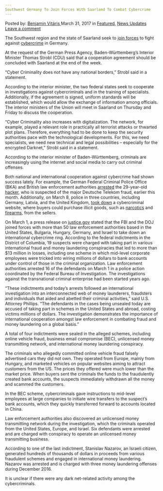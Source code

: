 ```yaml
---
Southwest Germany To Join Forces With Saarland To Combat Cybercrime
---
```

<article class="post-listing post-18900 post type-post status-publish format-standard has-post-thumbnail hentry 
 tag-combat tag-cybercrime tag-forces tag-germany tag-join tag-saarland tag-southwest">
<div class="post-inner">
<span>Posted by: <a href="https://www.deepdotweb.com/author/benjaminvi/" title="">Benjamin Vitáris </a></span>
<span>March 31, 2017</span>
<span>in <a href="https://www.deepdotweb.com/category/deepdot-news/" rel="category tag">Featured</a>, <a href="https://www.deepdotweb.com/category/news-updates/" rel="category tag">News Updates</a></span>
<span><a href="https://www.deepdotweb.com/2017/03/31/southwest-germany-join-forces-saarland-combat-cybercrime/#respond">Leave a comment</a></span>


<p>The Southwest region and the state of Saarland seek to <a href="http://www.stimme.de/suedwesten/nachrichten/pl/Innere-Sicherheit-Kriminalitaet-Internet-Baden-Wuerttemberg-Saarland-Suedwesten-und-Saarland-wollen-Cyberkriminalitaet-bekaempfen;art19070,3812031">join forces</a> to fight against <a href="https://www.deepdotweb.com/tag/cybercrime/">cybercrime</a> in Germany.</p>
<p>At the request of the German Press Agency, Baden-Württemberg&#8217;s Interior Minister Thomas Strobl (CDU) said that a cooperation agreement should be concluded with Saarland at the end of the week.</p>
<p>&#8220;Cyber Criminality does not have any national borders,” Strobl said in a statement.</p>
<p>According to the interior minister, the two federal states seek to cooperate in investigations against cybercriminals and in the training of specialists. Additionally, if the agreement is signed, uniform standards will be established, which would allow the exchange of information among officials. The interior ministers of the Union will meet in Saarland on Thursday and Friday to discuss the cooperation.</p>
<p>&#8220;Cyber Criminality also increases with digitalization. The network, for example, played a relevant role in practically all terrorist attacks or thwarted plot plans. Therefore, everything had to be done to keep the security authorities pace with the technological developments. For this, we need specialists, we need new technical and legal possibilities &#8211; especially for the encrypted Darknet,” Strobl said in a statement.</p>
<p>According to the interior minister of Baden-Württemberg, criminals are increasingly using the internet and social media to carry out criminal offenses.</p>
<p>Both national and international cooperation against cybercrime had shown success lately. For example, the German Federal Criminal Police Office (BKA) and British law enforcement authorities <a href="http://www.dailyjournal.net/2017/02/23/eu-germany-britain-cybercrime/">arrested</a> the 29-year-old <a href="https://www.deepdotweb.com/tag/hacker/">hacker</a>, who is suspected of the major Deutsche Telekom fraud, earlier this month. Additionally, on March 8, police in three countries, including Germany, Latvia, and the United Kingdom, <a href="http://www.dailyjournal.net/2017/03/08/eu-germany-cybercrime/">took down</a> a cybercriminal website, where buyers could purchase illicit goods, such as <a href="https://www.deepdotweb.com/tag/narcotics/">narcotics</a> and <a href="https://www.deepdotweb.com/tag/firearm/">firearms</a>, from the sellers.</p>
<p>On March 1, a press release on <a href="https://www.justice.gov/usao-dc/pr/19-people-indicted-following-investigations-international-fraud-and-money-laundering">justice.gov</a> stated that the FBI and the DOJ joined forces with more than 50 law enforcement authorities based in the United States, Bulgaria, Hungary, Germany, and Israel to take down an international cybercrime ring. According to the federal indictments in the District of Columbia, 19 suspects were charged with taking part in various international fraud and money laundering conspiracies that led to more than $13 million in losses, including one scheme in which mid-level corporate employees were tricked into wiring millions of dollars to bank accounts under control of those in the criminal organization. Law enforcement authorities arrested 16 of the defendants on March 1 in a police action coordinated by the Federal Bureau of Investigation. The investigations against the transnational criminal enterprise had been started years ago.</p>
<p>“These indictments and today’s arrests followed an international investigation into an interconnected web of money launderers, fraudsters and individuals that aided and abetted their criminal activities,” said U.S. Attorney Phillips. “The defendants in the cases being unsealed today are accused of taking part in schemes in the United States and abroad, costing victims millions of dollars. The investigation demonstrates the importance of international cooperation amongst law enforcement in combating fraud and money laundering on a global basis.”</p>
<p>A total of four indictments were sealed in the alleged schemes, including online vehicle fraud, business email compromise (BEC), unlicensed money transmitting network, and international money laundering conspiracy.</p>
<p>The criminals who allegedly committed online vehicle fraud falsely advertised cars they did not own. They operated from Europe, mainly from Hungary, and marketed vehicles on popular websites aiming to attract customers from the US. The prices they offered were much lower than the market price. When buyers sent the criminals the funds to the fraudulently created bank accounts, the suspects immediately withdrawn all the money and scammed the customers.</p>
<p>In the BEC scheme, cybercriminals gave instructions to mid-level employees at large companies to initiate wire transfers to the suspect&#8217;s bank accounts, which they quickly transferred forward to accounts located in China.</p>
<p>Law enforcement authorities also discovered an unlicensed money transmitting network during the investigation, which the criminals operated from the United States, Europe, and Israel. Six defendants were arrested and are charged with conspiracy to operate an unlicensed money transmitting business.</p>
<p><a id="post-18900-_gjdgxs"></a> According to one of the last indictment, Stanislav Nazarov, an Israeli citizen, generated hundreds of thousands of dollars in proceeds from various fraudulent schemes and engaged in international money laundering. Nazarov was arrested and is charged with three money laundering offenses during December 2016.</p>
<p>It is unclear if there were any dark net-related activity among the cybercriminals.</p>
</div>
<span style="display:none"><a href="https://www.deepdotweb.com/tag/combat/" rel="tag">combat</a> <a href="https://www.deepdotweb.com/tag/cybercrime/" rel="tag">cybercrime</a> <a href="https://www.deepdotweb.com/tag/forces/" rel="tag">forces</a> <a href="https://www.deepdotweb.com/tag/germany/" rel="tag">germany</a> <a href="https://www.deepdotweb.com/tag/join/" rel="tag">join</a> <a href="https://www.deepdotweb.com/tag/saarland/" rel="tag">saarland</a> <a href="https://www.deepdotweb.com/tag/southwest/" rel="tag">southwest</a></span> <span style="display:none" class="updated">2017-03-31<a href="https://www.deepdotweb.com/author/benjaminvi/" title="Posts by Benjamin Vitáris" rel="author">Benjamin Vitáris</a></strong></div>
</div>
</article>

